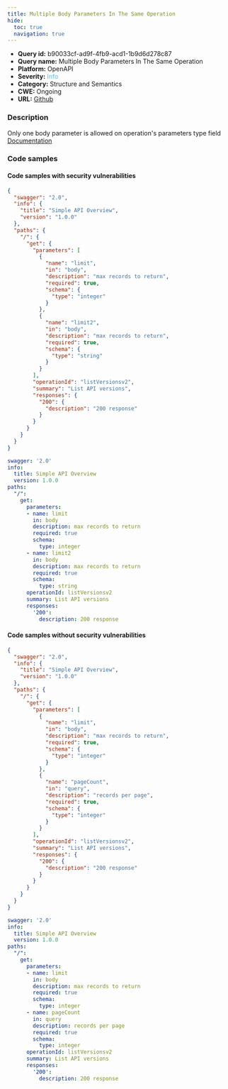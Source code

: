 ```yaml
---
title: Multiple Body Parameters In The Same Operation
hide:
  toc: true
  navigation: true
---
```


<style>
  .highlight .hll {
    background-color: #ff171742;
  }
  .md-content {
    max-width: 1100px;
    margin: 0 auto;
  }
</style>

-   **Query id:** b90033cf-ad9f-4fb9-acd1-1b9d6d278c87
-   **Query name:** Multiple Body Parameters In The Same Operation
-   **Platform:** OpenAPI
-   **Severity:** <span style="color:#5bc0de">Info</span>
-   **Category:** Structure and Semantics
-   **CWE:** Ongoing
-   **URL:** [Github](https://github.com/Checkmarx/kics/tree/master/assets/queries/openAPI/2.0/multi_body_parameters_same_operation)

### Description
Only one body parameter is allowed on operation's parameters type field<br>
[Documentation](https://swagger.io/specification/v2/#parameterObject)

### Code samples
#### Code samples with security vulnerabilities
```json title="Positive test num. 1 - json file" hl_lines="10"
{
  "swagger": "2.0",
  "info": {
    "title": "Simple API Overview",
    "version": "1.0.0"
  },
  "paths": {
    "/": {
      "get": {
        "parameters": [
          {
            "name": "limit",
            "in": "body",
            "description": "max records to return",
            "required": true,
            "schema": {
              "type": "integer"
            }
          },
          {
            "name": "limit2",
            "in": "body",
            "description": "max records to return",
            "required": true,
            "schema": {
              "type": "string"
            }
          }
        ],
        "operationId": "listVersionsv2",
        "summary": "List API versions",
        "responses": {
          "200": {
            "description": "200 response"
          }
        }
      }
    }
  }
}

```
```yaml title="Positive test num. 2 - yaml file" hl_lines="8"
swagger: '2.0'
info:
  title: Simple API Overview
  version: 1.0.0
paths:
  "/":
    get:
      parameters:
      - name: limit
        in: body
        description: max records to return
        required: true
        schema:
          type: integer
      - name: limit2
        in: body
        description: max records to return
        required: true
        schema:
          type: string
      operationId: listVersionsv2
      summary: List API versions
      responses:
        '200':
          description: 200 response

```


#### Code samples without security vulnerabilities
```json title="Negative test num. 1 - json file"
{
  "swagger": "2.0",
  "info": {
    "title": "Simple API Overview",
    "version": "1.0.0"
  },
  "paths": {
    "/": {
      "get": {
        "parameters": [
          {
            "name": "limit",
            "in": "body",
            "description": "max records to return",
            "required": true,
            "schema": {
              "type": "integer"
            }
          },
          {
            "name": "pageCount",
            "in": "query",
            "description": "records per page",
            "required": true,
            "schema": {
              "type": "integer"
            }
          }
        ],
        "operationId": "listVersionsv2",
        "summary": "List API versions",
        "responses": {
          "200": {
            "description": "200 response"
          }
        }
      }
    }
  }
}

```
```yaml title="Negative test num. 2 - yaml file"
swagger: '2.0'
info:
  title: Simple API Overview
  version: 1.0.0
paths:
  "/":
    get:
      parameters:
      - name: limit
        in: body
        description: max records to return
        required: true
        schema:
          type: integer
      - name: pageCount
        in: query
        description: records per page
        required: true
        schema:
          type: integer
      operationId: listVersionsv2
      summary: List API versions
      responses:
        '200':
          description: 200 response

```

